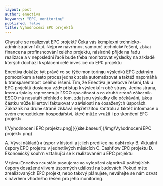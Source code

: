 ```yaml
---
layout: post
author: enectiva
keywords: "EPC, monitoring"
published: false
title: Vyhodnocení EPC projektů
---
```



Chystáte se realizovat EPC projekt? Čeká vás komplexní technicko-administrativní úkol. Nejprve navrhnout samotné technické řešení, získat finance na profinancování celého projektu, následně přijde na řadu realizace a v neposlední řadě bude třeba monitorovat výsledky na základě kterých dochází k splácení celé investice do EPC projektu.

Enectiva dokáže být právě co se týče monitoringu výsledků EPC zdatným pomocníkem a tento proces jednak zcela automatizovat a taktéž napomáhá k transparentnosti celého řešení. Tím, že Enectiva je webové řešení, tak u EPC projektů dostanou vždy přístup k výsledkům obě strany. Jedna strana, kterou tipicky reprezentuje ESCO společnost a na druhé straně zákazník. ESCO má nesutálý přehled o tom, zda jsou výsledky dle očekávání, jakou částku může klientovi fakturovat v závislosti na dosažených úsporách. Zákazník na druhé straně získává nepřetržitou kontrolu a taktéž informace o svém energetickém hospodářství, které může využít i po skončení EPC projektu.

![Vyhodnoceni EPC projektu.png]({{site.baseurl}}/img/Vyhodnoceni EPC projektu.png)


A. Vývoj nákladů a úspor v historii a jejich predikce na další roky
B. Aktuální úspory EPC projektu v jednotlivých měsících
C. Cashflow EPC projektu
D. Ekonomický souhrn vztahující se k realizovanému EPC projektu

V týmu Enectiva neustále pracujeme na vylepšení algoritmů počítajících úspory dosažené vlivem úsporných událostí na budovách. Pokud máte zrealizovaných EPC projekt, nebo takový plánujete, neváhejte se nám ozvat s návrhem vhodného řešení pro jeho monitoring.